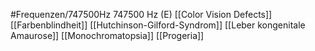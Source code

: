#Frequenzen/747500Hz
747500 Hz (E)
[[Color Vision Defects]]
[[Farbenblindheit]]
[[Hutchinson-Gilford-Syndrom]]
[[Leber kongenitale Amaurose]]
[[Monochromatopsia]]
[[Progeria]]